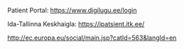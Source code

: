 Patient Portal:
https://www.digilugu.ee/login

Ida-Tallinna Keskhaigla:
https://ipatsient.itk.ee/

http://ec.europa.eu/social/main.jsp?catId=563&langId=en
